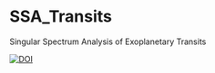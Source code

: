 # SSA_Transits
Singular Spectrum Analysis of Exoplanetary Transits 



[![DOI](https://zenodo.org/badge/DOI/10.5281/zenodo.10262040.svg)](https://doi.org/10.5281/zenodo.10262040)
